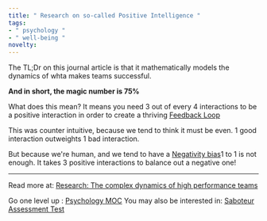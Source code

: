 ```yaml
---
title: " Research on so-called Positive Intelligence "
tags:
- " psychology "
- " well-being "
novelty:
---
```


The TL;Dr on this journal article is that it mathematically models the dynamics of whta makes teams successful.

**And in short, the magic number is 75%**

What does this mean? It means you need 3 out of every 4 interactions to be a positive interaction in order to create a thriving [Feedback Loop](Notes/Feedback%20Loop.md)

This was counter intuitive, because we tend to think it must be even. 1 good interaction outweights 1 bad interaction.

But because we're human, and we tend to have a [Negativity bias](https://en.wikipedia.org/wiki/Negativity_bias)1 to 1 is not enough. It takes 3 positive interactions to balance out a negative one!

----

Read more at: [Research: The complex dynamics of high performance teams](https://www.sciencedirect.com/science/article/pii/S0895717799001892)

Go one level up : [Psychology MOC](Maps/Psychology%20MOC.md)
You may also be interested in: [Saboteur Assessment Test](Notes/Saboteur%20Assessment%20Test.md)
